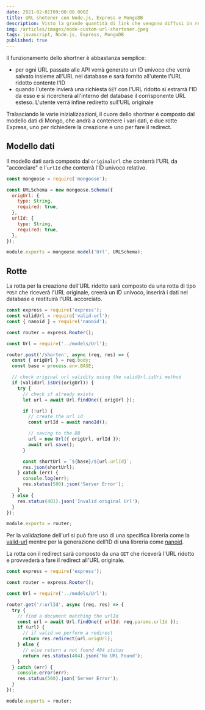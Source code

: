 ```yaml
---
date: 2021-02-01T09:00:00.000Z
title: URL shotener con Node.js, Express e MongoDB
description: Visto la grande quantità di link che vengono diffusi in rete si sente spesso l'esigenza di generare dei link molto più brevi ed è qui che entrano in gioco gli URL shortener.
img: /articles/images/node-custom-url-shortener.jpeg
tags: javascript, Node.js, Express, MongoDB
published: true
---
```


Il funzionamento dello shortner è abbastanza semplice:

- per ogni URL passato alle API verrà generato un ID univoco che verrà salvato insieme all'URL nel database e sarà fornito all'utente l'URL ridotto contente l'ID
- quando l'utente invierà una richiesta `GET` con l'URL ridotto si estrarrà l'ID da esso e si ricercherà all'interno del database il corrisponente URL esteso. L'utente verrà infine rediretto sull'URL originale

Tralasciando le varie inizializzazioni, il cuore dello shortner è composto dal modello dati di Mongo, che andrà a contenere i vari dati, e due rotte Express, uno per richiedere la creazione e uno per fare il redirect.

## Modello dati

Il modello dati sarà composto dal `originalUrl` che conterrà l'URL da "accorciare" e l'`urlId` che conterrà l'ID univoco relativo.

```javascript
const mongoose = require('mongoose');

const URLSchema = new mongoose.Schema({
  origUrl: {
    type: String,
    required: true,
  },
  urlId: {
    type: String,
    required: true,
  },
});

module.exports = mongoose.model('Url', URLSchema);
```

## Rotte

La rotta per la creazione dell'URL ridotto sarà composto da una rotta di tipo `POST` che riceverà l'URL originale, creerà un ID univoco, inserirà i dati nel database e restituirà l'URL accorciato.

```javascript
const express = require('express');
const validUrl = require('valid-url');
const { nanoid } = require('nanoid');

const router = express.Router();

const Url = require('../models/Url');

router.post('/shorten', async (req, res) => {
  const { origUrl } = req.body;
  const base = process.env.BASE;

  // check original url validity using the validUrl.isUri method
  if (validUrl.isUri(origUrl)) {
    try {
      // check if already exists
      let url = await Url.findOne({ origUrl });

      if (!url) {
        // create the url id
        const urlId = await nanoId();

        // saving to the DB
        url = new Url({ origUrl, urlId });
        await url.save();
      }

      const shortUrl = `${base}/${url.urlId}`;
      res.json(shortUrl);
    } catch (err) {
      console.log(err);
      res.status(500).json('Server Error');
    }
  } else {
    res.status(401).json('Invalid original Url');
  }
});

module.exports = router;
```

Per la validazione dell'url si può fare uso di una specifica libreria come la [valid-url](https://www.npmjs.com/package/valid-url) mentre per la generazione dell'ID di una libreria come [nanoid](https://github.com/ai/nanoid).

La rotta con il redirect sarà composto da una `GET` che riceverà l'URL ridotto e provvederà a fare il redirect all'URL originale.

```javascript
const express = require('express');

const router = express.Router();

const Url = require('../models/Url');

router.get('/:urlId', async (req, res) => {
  try {
    // find a document matching the urlId
    const url = await Url.findOne({ urlId: req.params.urlId });
    if (url) {
      // if valid we perform a redirect
      return res.redirect(url.origUrl);
    } else {
      // else return a not found 404 status
      return res.status(404).json('No URL Found');
    }
  } catch (err) {
    console.error(err);
    res.status(500).json('Server Error');
  }
});

module.exports = router;
```

